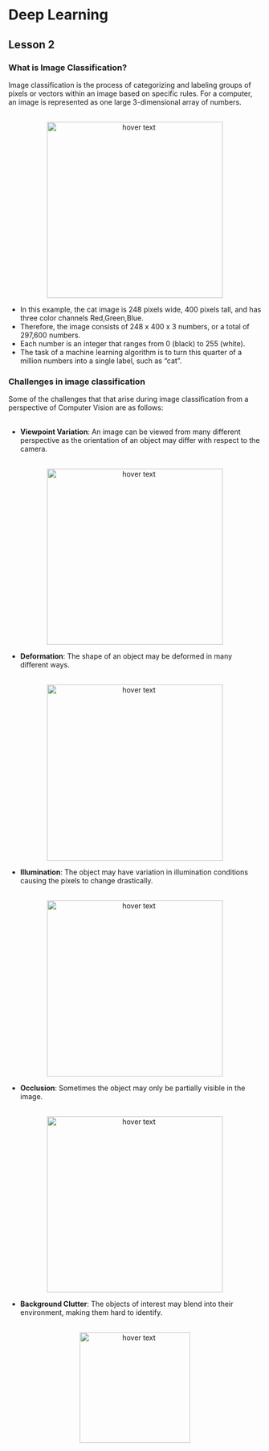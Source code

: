 # Deep Learning
## Lesson 2

<h3>What is Image Classification?</h3>
Image classification is the process of categorizing and labeling groups of pixels or vectors within an image based on specific rules. For a computer, an image is represented as one large 3-dimensional array of numbers.
<p align="center">
  <br>
  <img src="https://user-images.githubusercontent.com/45029614/159401996-93d2762f-0070-4f89-8ff2-6ca4211d3575.PNG" width="350" title="hover text">
</p>

* In this example, the cat image is 248 pixels wide, 400 pixels tall, and has three color channels Red,Green,Blue.
* Therefore, the image consists of 248 x 400 x 3 numbers, or a total of 297,600 numbers.
* Each number is an integer that ranges from 0 (black) to 255 (white).
* The task of a machine learning algorithm is to turn this quarter of a million numbers into a single label, such as “cat”.

<h3>Challenges in image classification</h3>
Some of the challenges that that arise during image classification from a perspective of Computer Vision are as follows:
<br><br>

* <b>Viewpoint Variation</b>: An image can be viewed from many different perspective as the orientation of an object may differ with respect to the camera.
 <p align="center">
  <br>
  <img src="https://user-images.githubusercontent.com/45029614/159404533-b1259464-5b3d-4b48-9599-13693ecac309.PNG" width="350" title="hover text">
</p>

* <b>Deformation</b>: The shape of an object may be deformed in many different ways.
<p align="center">
  <br>
  <img src="https://user-images.githubusercontent.com/45029614/159403955-a41873ef-62b1-408b-901f-5aed02dbcd3b.PNG" width="350" title="hover text">
</p>

* <b>Illumination</b>: The object may have variation in illumination conditions causing the pixels to change drastically.
<p align="center">
  <br>
  <img src="https://user-images.githubusercontent.com/45029614/159404300-537ea1c4-345d-4354-986b-87f025ada056.PNG" width="350" title="hover text">
</p>

* <b>Occlusion</b>: Sometimes the object may only be partially visible in the image.
<p align="center">
  <br>
  <img src="https://user-images.githubusercontent.com/45029614/159404884-bbdd249e-d303-451e-addc-e8c4d196a5a3.PNG" width="350" title="hover text">
</p>

* <b>Background Clutter</b>: The objects of interest may blend into their environment, making them hard to identify.
<p align="center">
  <br>
  <img src="https://user-images.githubusercontent.com/45029614/159404974-b0bf7284-79ab-4cc7-985c-31cec1763e03.PNG" width="220" title="hover text">
</p>

